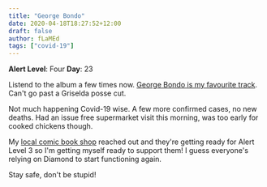 ```yaml
---
title: "George Bondo"
date: 2020-04-18T18:27:52+12:00
draft: false
author: fLaMEd
tags: ["covid-19"]
---
```


**Alert Level**: Four
**Day**: 23

Listend to the album a few times now. [George Bondo is my favourite track](https://open.spotify.com/track/44NwjH8iMskEqgvpkbDfzT?si=dBBcNmtwSlSaXZKEQeRnmQ). Can't go past a Griselda posse cut.

Not much happening Covid-19 wise. A few more confirmed cases, no new deaths. Had an issue free supermarket visit this morning, was too early for cooked chickens though.

My [local comic book shop](https://www.comicshoplocator.com/) reached out and they're getting ready for Alert Level 3 so I'm getting myself ready to support them! I guess everyone's relying on Diamond to start functioning again.

Stay safe, don't be stupid!